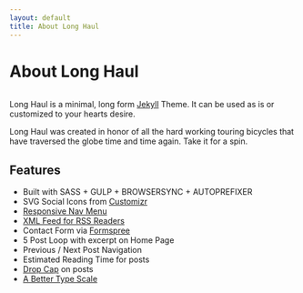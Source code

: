 ```yaml
---
layout: default
title: About Long Haul
---
```


<div class="post">
    <h1 class="pageTitle">About Long Haul</h1>
    <img src="{{ '/assets/img/touring.jpg' }}" alt="">
    <p class="intro">Long Haul is a minimal, long form <a href="http://jekyllrb.com">Jekyll</a> Theme. It can be used as is or customized to your hearts desire.</p>
    <p>Long Haul was created in honor of all the hard working touring bicycles that have traversed the globe time and time again. Take it for a spin.</p>
    <h2>Features</h2>
    <ul>
        <li>Built with SASS + GULP + BROWSERSYNC + AUTOPREFIXER</li>
          <li>SVG Social Icons from <a href="http://customizr.net/icons/">Customizr</a></li>
          <li><a href="http://responsive-nav.com/">Responsive Nav Menu</a></li>
          <li><a href="https://github.com/snaptortoise/jekyll-rss-feeds">XML Feed for RSS Readers</a></li>
          <li>Contact Form via <a href="http://formspree.io/">Formspree</a></li>
      <li>5 Post Loop with excerpt on Home Page</li>
          <li>Previous / Next Post Navigation</li>
      <li>Estimated Reading Time for posts</li>
          <li><a href="https://github.com/adobe-webplatform/dropcap.js">Drop Cap</a> on posts</li>
          <li><a href="http://typecast.com/blog/a-more-modern-scale-for-web-typography">A Better Type Scale</a></li>
      </ul>
</div>
